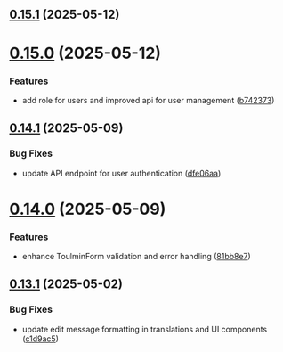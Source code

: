 ## [0.15.1](https://github.com/gdamalis/toulmin-lab/compare/v0.15.0...v0.15.1) (2025-05-12)



# [0.15.0](https://github.com/gdamalis/toulmin-lab/compare/v0.14.1...v0.15.0) (2025-05-12)


### Features

* add role for users and improved api for user management ([b742373](https://github.com/gdamalis/toulmin-lab/commit/b7423736cf611c0fcf4c5e79c1ddeb2b153c9535))



## [0.14.1](https://github.com/gdamalis/toulmin-lab/compare/v0.14.0...v0.14.1) (2025-05-09)


### Bug Fixes

* update API endpoint for user authentication ([dfe06aa](https://github.com/gdamalis/toulmin-lab/commit/dfe06aace1891d9d3c38b9b58558fa5b83bbdcda))



# [0.14.0](https://github.com/gdamalis/toulmin-lab/compare/v0.13.1...v0.14.0) (2025-05-09)


### Features

* enhance ToulminForm validation and error handling ([81bb8e7](https://github.com/gdamalis/toulmin-lab/commit/81bb8e74d982ff7f45473fc0e0313a728cd18012))



## [0.13.1](https://github.com/gdamalis/toulmin-lab/compare/v0.13.0...v0.13.1) (2025-05-02)


### Bug Fixes

* update edit message formatting in translations and UI components ([c1d9ac5](https://github.com/gdamalis/toulmin-lab/commit/c1d9ac5b848ee1a329087b1c98b846d5278a46ff))



